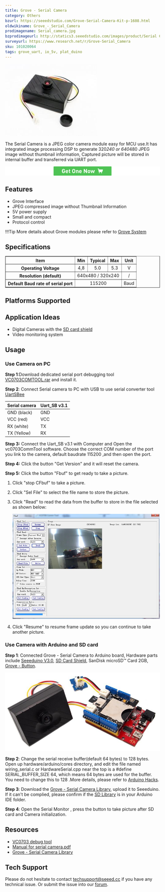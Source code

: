 ```yaml
---
title: Grove - Serial Camera
category: Others
bzurl: https://seeedstudio.com/Grove-Serial-Camera-Kit-p-1608.html
oldwikiname: Grove_-_Serial_Camera
prodimagename: Serial_camera.jpg
bzprodimageurl: http://statics3.seeedstudio.com/images/product/Serial Camera.jpg
surveyurl: https://www.research.net/r/Grove-Serial_Camera
sku: 101020064
tags: grove_uart, io_5v, plat_duino
---
```


![](https://raw.githubusercontent.com/SeeedDocument/Grove-Serial_Camera/master/img/Serial_camera.jpg)

The Serial Camera is a JPEG color camera module easy for MCU use.It has integrated image processing DSP to generate 320*240 or 640*480 JPEG image without thumbnail information, Captured picture will be stored in internal buffer and transferred via UART port.

[![](https://raw.githubusercontent.com/SeeedDocument/common/master/Get_One_Now_Banner.png)](http://www.seeedstudio.com/Grove-Serial-Camera-p-945.html)

Features
--------

-   Grove Interface
-   JPEG compressed image without Thumbnail Information
-   5V power supply
-   Small and compact
-   Protocol control

!!!Tip
    More details about Grove modules please refer to [Grove System](http://wiki.seeed.cc/Grove_System/)

Specifications
--------------

<table border="1" cellspacing="0" width="80%">
<tr>
<th scope="col">
Item
</th>
<th scope="col">
Min
</th>
<th scope="col">
Typical
</th>
<th scope="col">
Max
</th>
<th scope="col">
Unit
</th>
</tr>
<tr align="center">
<th scope="row">
Operating Voltage
</th>
<td>
4,8
</td>
<td>
5.0
</td>
<td>
5.3
</td>
<td>
V
</td>
</tr>
<tr align="center">
<th scope="row">
Resolution (default)
</th>
<td colspan="3">
640x480 / 320x240
</td>
<td>
/
</td>
</tr>
<tr align="center">
<th scope="row">
Default Baud rate of serial port
</th>
<td colspan="3">
115200
</td>
<td>
Baud
</td>
</tr>
</table>

Platforms Supported
-------------------

Application Ideas
-----------------

-   Digital Cameras with the [SD card shield](http://www.seeedstudio.com/depot/sd-card-shield-p-492.html?cPath=109)
-   Video monitoring system

Usage
-----

### Use Camera on PC

**Step 1**:Download dedicated serial port debugging tool [VC0703COMTOOL.rar](https://raw.githubusercontent.com/SeeedDocument/Grove-Serial_Camera/master/res/VC0703COMTOOL.rar) and install it.

**Step 2**: Connect Serial camera to PC with USB to use serial converter tool [UartSBee](/UartSBee_v5 "UartSBee")

| Serial camera | Uart\_SB v3.1 |
|---------------|---------------|
| GND (black)   | GND           |
| VCC (red)     | VCC           |
| RX (white)    | TX            |
| TX (Yellow)   | RX            |

**Step 3:** Connect the Uart\_SB v3.1 with Computer and Open the vc0703CommTool software. Choose the correct COM number of the port you link to the camera, default baudrate 115200 ,and then open the port.

**Step 4:** Click the button "Get Version" and it will reset the camera.

**Step 5:** Click the button "Fbuf" to get ready to take a picture.

1. Click "stop CFbuf" to take a picture.

2. Click "Sel File" to select the file name to store the picture.

3. Click "Read" to read the data from the buffer to store in the file selected as shown below:

    ![](https://raw.githubusercontent.com/SeeedDocument/Grove-Serial_Camera/master/img/Serial_Camera_Picture.jpg)

4. Click "Resume" to resume frame update so you can continue to take another picture.

### Use Camera with Arduino and SD card

**Step 1**: Connected Grove - Serial Camera to Arduino board, Hardware parts include [Seeeduino V3.0](http://www.seeedstudio.com/depot/seeeduino-v30-atmega-328p-p-669.html?cPath=132_133), [SD Card Shield](http://www.seeedstudio.com/depot/sd-card-shield-p-492.html?cPath=109), SanDisk microSD™ Card 2GB, [Grove - Button](http://www.seeedstudio.com/depot/grove-button-p-766.html?cPath=156_160).

![](https://raw.githubusercontent.com/SeeedDocument/Grove-Serial_Camera/master/img/Serial_Camera.jpg)

**Step 2**: Change the serial receive buffer(default 64 bytes) to 128 bytes. Open up hardware/arduino/cores directory, and edit the file named wiring_serial.c or HardwareSerial.cpp near the top is a #define SERIAL_BUFFER_SIZE 64, which means 64 bytes are used for the buffer. You need to change this to 128 .More details, please refer to [Arduino Hacks](http://learn.adafruit.com/arduino-tips-tricks-and-techniques/arduino-hacks).

**Step 3**: Download the [Grove - Serial Camera Library](https://raw.githubusercontent.com/SeeedDocument/Grove-Serial_Camera/master/res/SerialCameral_DemoCode.zip), upload it to Seeeduino. If it can't be complied, please confirm if the [SD Library](http://arduino.cc/en/Reference/SD) is in your Arduino IDE folder.

**Step 4**: Open the Serial Monitor , press the button to take picture after SD card and Camera initialization.

Resources
---------

-   [VC0703 debug tool](https://raw.githubusercontent.com/SeeedDocument/Grove-Serial_Camera/master/res/VC0703COMTOOL.rar)
-   [Manual for serial camera.pdf](https://raw.githubusercontent.com/SeeedDocument/Grove-Serial_Camera/master/res/Manual_for_serial_camera.pdf)
-   [Grove - Serial Camera Library](https://raw.githubusercontent.com/SeeedDocument/Grove-Serial_Camera/master/res/SerialCameral_DemoCode.zip)


<!-- This Markdown file was created from http://www.seeedstudio.com/wiki/Grove_-_Serial_Camera -->

## Tech Support
Please do not hesitate to contact [techsupport@seeed.cc](techsupport@seeed.cc) if you have any technical issue. Or submit the issue into our [forum](http://seeedstudio.com/forum/). 